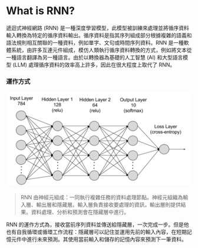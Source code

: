 # What is RNN?

遞迴式神經網路 (RNN) 是一種深度學習模型，此模型被訓練來處理並將循序資料輸入轉換為特定的循序資料輸出。循序資料是指其序列組成部分根據複雜的語義和語法規則相互關聯的一種資料，例如單字、文句或時間序列資料。RNN 是一種軟體系統，由許多互連元件組成，模仿人類執行循序資料轉換的方式，例如將文本從一種語言翻譯為另一種語言。由於以轉換器為基礎的人工智慧 (AI) 和大型語言模型 (LLM) 處理循序資料的效率高上許多，因此在很大程度上取代了 RNN。

### 運作方式

<img src="../../images/rnn_img.png" alt="" style="zoom:50%;" />

> RNN 由神經元組成：一同執行複雜任務的資料處理節點。神經元組織為輸入層、輸出層和隱藏層。輸入層負責接收要處理的資訊，輸出層則提供結果。資料處理、分析和預測會在隱藏層中進行。

RNN 的運作方式為，接收當前序列資料並傳送給隱藏層，一次完成一步。但是他也有自我循環或循環工作流程：隱藏層可以記住並運用先前的輸入內容，在短期記憶元件中進行未來預測。其使用當前輸入和儲存的記憶內容來預測下一筆資料。
